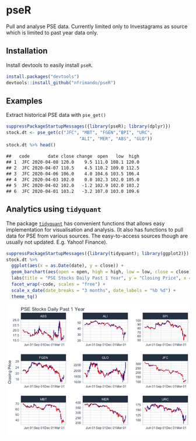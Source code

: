 
<!-- README.md is generated from README.Rmd. Please edit that file -->
pseR
====

Pull and analyse PSE data. Currently limited only to Investagrams as source which is limited to past year data only.

Installation
------------

Install devtools to easily install `pseR`.

``` r
install.packages("devtools")
devtools::install_github("nfrimando/pseR")
```

Examples
--------

Extract historical PSE data with `pse_get()`

``` r
suppressPackageStartupMessages({library(pseR); library(dplyr)}) 
stock.dt <- pse_get(c("JFC", "MBT", "FGEN","BPI", "URC",
                            "ALI", "MER", "ABS", "GLO"))
stock.dt %>% head()
```

    ##   code       date close change  open   low  high
    ## 1  JFC 2020-04-08 120.0    9.5 111.0 108.1 120.0
    ## 2  JFC 2020-04-07 110.5    4.5 110.2 109.0 112.5
    ## 3  JFC 2020-04-06 106.0    4.0 104.6 103.5 106.4
    ## 4  JFC 2020-04-03 102.0    0.0 102.3 102.0 105.0
    ## 5  JFC 2020-04-02 102.0   -1.2 102.9 102.0 103.2
    ## 6  JFC 2020-04-01 103.2   -3.2 107.0 103.0 109.6

Analytics using `tidyquant`
---------------------------

The package [`tidyquant`](https://cran.r-project.org/web/packages/tidyquant/vignettes/TQ04-charting-with-tidyquant.html) has convenient functions that allows easy implementation for visualisation and analysis. (It also has functions to pull data for PSE from various sources. The easy-to-access sources though are usually not updated. E.g. Yahoo! Finance).

``` r
suppressPackageStartupMessages({library(tidyquant); library(ggplot2)})
stock.dt %>%
  ggplot(aes(x = as.Date(date), y = close)) +
  geom_barchart(aes(open = open, high = high, low = low, close = close)) +
  labs(title = "PSE Stocks Daily Past 1 Year", y = "Closing Price", x = "") + 
  facet_wrap(~code, scales = "free") + 
  scale_x_date(date_breaks = "3 months", date_labels = "%b %d") + 
  theme_tq()
```

![](README_files/figure-markdown_github/unnamed-chunk-3-1.png)
